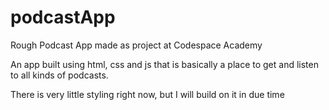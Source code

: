 # podcastApp

Rough Podcast App made as project at Codespace Academy

An app built using html, css and js that is basically a place to get and listen to all kinds of podcasts.

There is very little styling right now, but I will build on it in due time